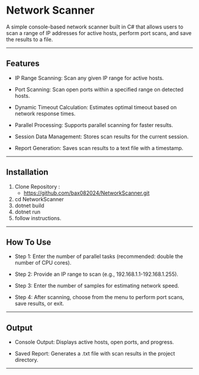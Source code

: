 ﻿# Network Scanner

A simple console-based network scanner built in C# that allows users to scan a range of IP addresses for active hosts, 
perform port scans, and save the results to a file.

---

## Features

- IP Range Scanning: Scan any given IP range for active hosts.

- Port Scanning: Scan open ports within a specified range on detected hosts.

- Dynamic Timeout Calculation: Estimates optimal timeout based on network response times.

- Parallel Processing: Supports parallel scanning for faster results.

- Session Data Management: Stores scan results for the current session.

- Report Generation: Saves scan results to a text file with a timestamp.

---

## Installation

1. Clone Repository :
	- https://github.com/bax082024/NetworkScanner.git
2. cd NetworkScanner
3. dotnet build
4. dotnet run
5. follow instructions.

---

## How To Use

- Step 1: Enter the number of parallel tasks (recommended: double the number of CPU cores).

- Step 2: Provide an IP range to scan (e.g., 192.168.1.1-192.168.1.255).

- Step 3: Enter the number of samples for estimating network speed.

- Step 4: After scanning, choose from the menu to perform port scans, save results, or exit.

---

## Output

- Console Output: Displays active hosts, open ports, and progress.

- Saved Report: Generates a .txt file with scan results in the project directory.

---

